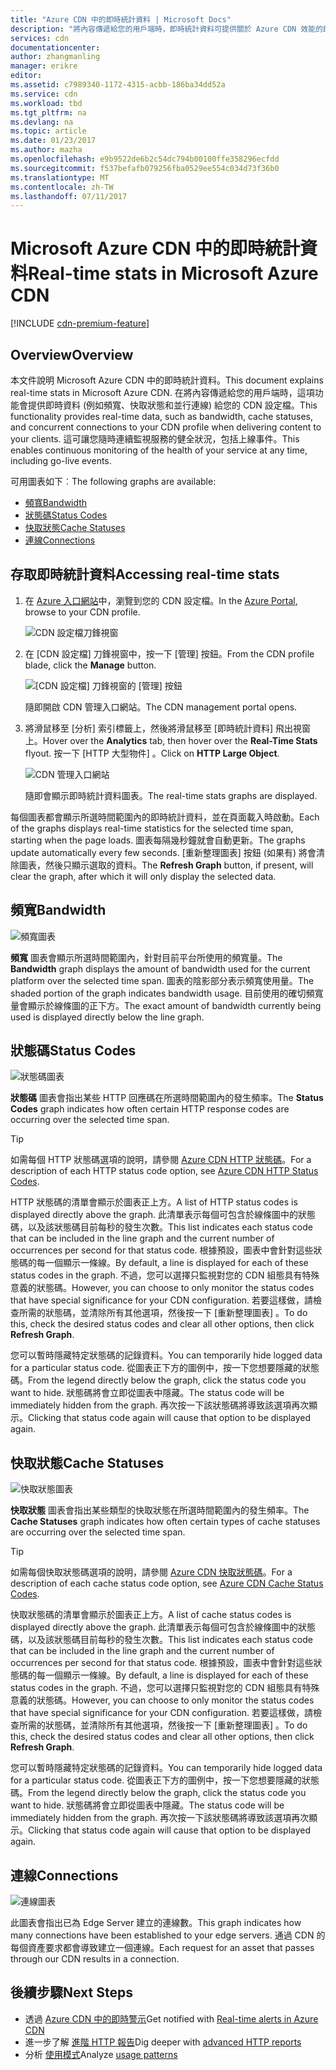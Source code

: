 ```yaml
---
title: "Azure CDN 中的即時統計資料 | Microsoft Docs"
description: "將內容傳遞給您的用戶端時，即時統計資料可提供關於 Azure CDN 效能的即時資料。"
services: cdn
documentationcenter: 
author: zhangmanling
manager: erikre
editor: 
ms.assetid: c7989340-1172-4315-acbb-186ba34dd52a
ms.service: cdn
ms.workload: tbd
ms.tgt_pltfrm: na
ms.devlang: na
ms.topic: article
ms.date: 01/23/2017
ms.author: mazha
ms.openlocfilehash: e9b9522de6b2c54dc794b00100ffe358296ecfdd
ms.sourcegitcommit: f537befafb079256fba0529ee554c034d73f36b0
ms.translationtype: MT
ms.contentlocale: zh-TW
ms.lasthandoff: 07/11/2017
---
```

# <a name="real-time-stats-in-microsoft-azure-cdn"></a><span data-ttu-id="c97f0-103">Microsoft Azure CDN 中的即時統計資料</span><span class="sxs-lookup"><span data-stu-id="c97f0-103">Real-time stats in Microsoft Azure CDN</span></span>
[!INCLUDE [cdn-premium-feature](../../includes/cdn-premium-feature.md)]

## <a name="overview"></a><span data-ttu-id="c97f0-104">Overview</span><span class="sxs-lookup"><span data-stu-id="c97f0-104">Overview</span></span>
<span data-ttu-id="c97f0-105">本文件說明 Microsoft Azure CDN 中的即時統計資料。</span><span class="sxs-lookup"><span data-stu-id="c97f0-105">This document explains real-time stats in Microsoft Azure CDN.</span></span>  <span data-ttu-id="c97f0-106">在將內容傳遞給您的用戶端時，這項功能會提供即時資料 (例如頻寬、快取狀態和並行連線) 給您的 CDN 設定檔。</span><span class="sxs-lookup"><span data-stu-id="c97f0-106">This functionality provides real-time data, such as bandwidth, cache statuses, and concurrent connections to your CDN profile when delivering content to your clients.</span></span> <span data-ttu-id="c97f0-107">這可讓您隨時連續監視服務的健全狀況，包括上線事件。</span><span class="sxs-lookup"><span data-stu-id="c97f0-107">This enables continuous monitoring of the health of your service at any time, including go-live events.</span></span>

<span data-ttu-id="c97f0-108">可用圖表如下︰</span><span class="sxs-lookup"><span data-stu-id="c97f0-108">The following graphs are available:</span></span>

* [<span data-ttu-id="c97f0-109">頻寬</span><span class="sxs-lookup"><span data-stu-id="c97f0-109">Bandwidth</span></span>](#bandwidth)
* [<span data-ttu-id="c97f0-110">狀態碼</span><span class="sxs-lookup"><span data-stu-id="c97f0-110">Status Codes</span></span>](#status-codes)
* [<span data-ttu-id="c97f0-111">快取狀態</span><span class="sxs-lookup"><span data-stu-id="c97f0-111">Cache Statuses</span></span>](#cache-statuses)
* [<span data-ttu-id="c97f0-112">連線</span><span class="sxs-lookup"><span data-stu-id="c97f0-112">Connections</span></span>](#connections)

## <a name="accessing-real-time-stats"></a><span data-ttu-id="c97f0-113">存取即時統計資料</span><span class="sxs-lookup"><span data-stu-id="c97f0-113">Accessing real-time stats</span></span>
1. <span data-ttu-id="c97f0-114">在 [Azure 入口網站](https://portal.azure.com)中，瀏覽到您的 CDN 設定檔。</span><span class="sxs-lookup"><span data-stu-id="c97f0-114">In the [Azure Portal](https://portal.azure.com), browse to your CDN profile.</span></span>
   
    ![CDN 設定檔刀鋒視窗](./media/cdn-real-time-stats/cdn-profile-blade.png)
2. <span data-ttu-id="c97f0-116">在 [CDN 設定檔] 刀鋒視窗中，按一下 [管理]  按鈕。</span><span class="sxs-lookup"><span data-stu-id="c97f0-116">From the CDN profile blade, click the **Manage** button.</span></span>
   
    ![[CDN 設定檔] 刀鋒視窗的 [管理] 按鈕](./media/cdn-real-time-stats/cdn-manage-btn.png)
   
    <span data-ttu-id="c97f0-118">隨即開啟 CDN 管理入口網站。</span><span class="sxs-lookup"><span data-stu-id="c97f0-118">The CDN management portal opens.</span></span>
3. <span data-ttu-id="c97f0-119">將滑鼠移至 [分析] 索引標籤上，然後將滑鼠移至 [即時統計資料] 飛出視窗上。</span><span class="sxs-lookup"><span data-stu-id="c97f0-119">Hover over the **Analytics** tab, then hover over the **Real-Time Stats** flyout.</span></span>  <span data-ttu-id="c97f0-120">按一下 [HTTP 大型物件] 。</span><span class="sxs-lookup"><span data-stu-id="c97f0-120">Click on **HTTP Large Object**.</span></span>
   
    ![CDN 管理入口網站](./media/cdn-real-time-stats/cdn-premium-portal.png)
   
    <span data-ttu-id="c97f0-122">隨即會顯示即時統計資料圖表。</span><span class="sxs-lookup"><span data-stu-id="c97f0-122">The real-time stats graphs are displayed.</span></span>

<span data-ttu-id="c97f0-123">每個圖表都會顯示所選時間範圍內的即時統計資料，並在頁面載入時啟動。</span><span class="sxs-lookup"><span data-stu-id="c97f0-123">Each of the graphs displays real-time statistics for the selected time span, starting when the page loads.</span></span>  <span data-ttu-id="c97f0-124">圖表每隔幾秒鐘就會自動更新。</span><span class="sxs-lookup"><span data-stu-id="c97f0-124">The graphs update automatically every few seconds.</span></span>  <span data-ttu-id="c97f0-125">[重新整理圖表]  按鈕 (如果有) 將會清除圖表，然後只顯示選取的資料。</span><span class="sxs-lookup"><span data-stu-id="c97f0-125">The **Refresh Graph** button, if present, will clear the graph, after which it will only display the selected data.</span></span>

## <a name="bandwidth"></a><span data-ttu-id="c97f0-126">頻寬</span><span class="sxs-lookup"><span data-stu-id="c97f0-126">Bandwidth</span></span>
![頻寬圖表](./media/cdn-real-time-stats/cdn-bandwidth.png)

<span data-ttu-id="c97f0-128">**頻寬** 圖表會顯示所選時間範圍內，針對目前平台所使用的頻寬量。</span><span class="sxs-lookup"><span data-stu-id="c97f0-128">The **Bandwidth** graph displays the amount of bandwidth used for the current platform over the selected time span.</span></span> <span data-ttu-id="c97f0-129">圖表的陰影部分表示頻寬使用量。</span><span class="sxs-lookup"><span data-stu-id="c97f0-129">The shaded portion of the graph indicates bandwidth usage.</span></span> <span data-ttu-id="c97f0-130">目前使用的確切頻寬量會顯示於線條圖的正下方。</span><span class="sxs-lookup"><span data-stu-id="c97f0-130">The exact amount of bandwidth currently being used is displayed directly below the line graph.</span></span>

## <a name="status-codes"></a><span data-ttu-id="c97f0-131">狀態碼</span><span class="sxs-lookup"><span data-stu-id="c97f0-131">Status Codes</span></span>
![狀態碼圖表](./media/cdn-real-time-stats/cdn-status-codes.png)

<span data-ttu-id="c97f0-133">**狀態碼** 圖表會指出某些 HTTP 回應碼在所選時間範圍內的發生頻率。</span><span class="sxs-lookup"><span data-stu-id="c97f0-133">The **Status Codes** graph indicates how often certain HTTP response codes are occurring over the selected time span.</span></span>

> [!TIP]
> <span data-ttu-id="c97f0-134">如需每個 HTTP 狀態碼選項的說明，請參閱 [Azure CDN HTTP 狀態碼](https://msdn.microsoft.com/library/mt759238.aspx)。</span><span class="sxs-lookup"><span data-stu-id="c97f0-134">For a description of each HTTP status code option, see [Azure CDN HTTP Status Codes](https://msdn.microsoft.com/library/mt759238.aspx).</span></span>
> 
> 

<span data-ttu-id="c97f0-135">HTTP 狀態碼的清單會顯示於圖表正上方。</span><span class="sxs-lookup"><span data-stu-id="c97f0-135">A list of HTTP status codes is displayed directly above the graph.</span></span> <span data-ttu-id="c97f0-136">此清單表示每個可包含於線條圖中的狀態碼，以及該狀態碼目前每秒的發生次數。</span><span class="sxs-lookup"><span data-stu-id="c97f0-136">This list indicates each status code that can be included in the line graph and the current number of occurrences per second for that status code.</span></span> <span data-ttu-id="c97f0-137">根據預設，圖表中會針對這些狀態碼的每一個顯示一條線。</span><span class="sxs-lookup"><span data-stu-id="c97f0-137">By default, a line is displayed for each of these status codes in the graph.</span></span> <span data-ttu-id="c97f0-138">不過，您可以選擇只監視對您的 CDN 組態具有特殊意義的狀態碼。</span><span class="sxs-lookup"><span data-stu-id="c97f0-138">However, you can choose to only monitor the status codes that have special significance for your CDN configuration.</span></span> <span data-ttu-id="c97f0-139">若要這樣做，請檢查所需的狀態碼，並清除所有其他選項，然後按一下 [重新整理圖表] 。</span><span class="sxs-lookup"><span data-stu-id="c97f0-139">To do this, check the desired status codes and clear all other options, then click **Refresh Graph**.</span></span> 

<span data-ttu-id="c97f0-140">您可以暫時隱藏特定狀態碼的記錄資料。</span><span class="sxs-lookup"><span data-stu-id="c97f0-140">You can temporarily hide logged data for a particular status code.</span></span>  <span data-ttu-id="c97f0-141">從圖表正下方的圖例中，按一下您想要隱藏的狀態碼。</span><span class="sxs-lookup"><span data-stu-id="c97f0-141">From the legend directly below the graph, click the status code you want to hide.</span></span> <span data-ttu-id="c97f0-142">狀態碼將會立即從圖表中隱藏。</span><span class="sxs-lookup"><span data-stu-id="c97f0-142">The status code will be immediately hidden from the graph.</span></span> <span data-ttu-id="c97f0-143">再次按一下該狀態碼將導致該選項再次顯示。</span><span class="sxs-lookup"><span data-stu-id="c97f0-143">Clicking that status code again will cause that option to be displayed again.</span></span>

## <a name="cache-statuses"></a><span data-ttu-id="c97f0-144">快取狀態</span><span class="sxs-lookup"><span data-stu-id="c97f0-144">Cache Statuses</span></span>
![快取狀態圖表](./media/cdn-real-time-stats/cdn-cache-status.png)

<span data-ttu-id="c97f0-146">**快取狀態** 圖表會指出某些類型的快取狀態在所選時間範圍內的發生頻率。</span><span class="sxs-lookup"><span data-stu-id="c97f0-146">The **Cache Statuses** graph indicates how often certain types of cache statuses are occurring over the selected time span.</span></span> 

> [!TIP]
> <span data-ttu-id="c97f0-147">如需每個快取狀態碼選項的說明，請參閱 [Azure CDN 快取狀態碼](https://msdn.microsoft.com/library/mt759237.aspx)。</span><span class="sxs-lookup"><span data-stu-id="c97f0-147">For a description of each cache status code option, see [Azure CDN Cache Status Codes](https://msdn.microsoft.com/library/mt759237.aspx).</span></span>
> 
> 

<span data-ttu-id="c97f0-148">快取狀態碼的清單會顯示於圖表正上方。</span><span class="sxs-lookup"><span data-stu-id="c97f0-148">A list of cache status codes is displayed directly above the graph.</span></span> <span data-ttu-id="c97f0-149">此清單表示每個可包含於線條圖中的狀態碼，以及該狀態碼目前每秒的發生次數。</span><span class="sxs-lookup"><span data-stu-id="c97f0-149">This list indicates each status code that can be included in the line graph and the current number of occurrences per second for that status code.</span></span> <span data-ttu-id="c97f0-150">根據預設，圖表中會針對這些狀態碼的每一個顯示一條線。</span><span class="sxs-lookup"><span data-stu-id="c97f0-150">By default, a line is displayed for each of these status codes in the graph.</span></span> <span data-ttu-id="c97f0-151">不過，您可以選擇只監視對您的 CDN 組態具有特殊意義的狀態碼。</span><span class="sxs-lookup"><span data-stu-id="c97f0-151">However, you can choose to only monitor the status codes that have special significance for your CDN configuration.</span></span> <span data-ttu-id="c97f0-152">若要這樣做，請檢查所需的狀態碼，並清除所有其他選項，然後按一下 [重新整理圖表] 。</span><span class="sxs-lookup"><span data-stu-id="c97f0-152">To do this, check the desired status codes and clear all other options, then click **Refresh Graph**.</span></span> 

<span data-ttu-id="c97f0-153">您可以暫時隱藏特定狀態碼的記錄資料。</span><span class="sxs-lookup"><span data-stu-id="c97f0-153">You can temporarily hide logged data for a particular status code.</span></span>  <span data-ttu-id="c97f0-154">從圖表正下方的圖例中，按一下您想要隱藏的狀態碼。</span><span class="sxs-lookup"><span data-stu-id="c97f0-154">From the legend directly below the graph, click the status code you want to hide.</span></span> <span data-ttu-id="c97f0-155">狀態碼將會立即從圖表中隱藏。</span><span class="sxs-lookup"><span data-stu-id="c97f0-155">The status code will be immediately hidden from the graph.</span></span> <span data-ttu-id="c97f0-156">再次按一下該狀態碼將導致該選項再次顯示。</span><span class="sxs-lookup"><span data-stu-id="c97f0-156">Clicking that status code again will cause that option to be displayed again.</span></span>

## <a name="connections"></a><span data-ttu-id="c97f0-157">連線</span><span class="sxs-lookup"><span data-stu-id="c97f0-157">Connections</span></span>
![連線圖表](./media/cdn-real-time-stats/cdn-connections.png)

<span data-ttu-id="c97f0-159">此圖表會指出已為 Edge Server 建立的連線數。</span><span class="sxs-lookup"><span data-stu-id="c97f0-159">This graph indicates how many connections have been established to your edge servers.</span></span> <span data-ttu-id="c97f0-160">通過 CDN 的每個資產要求都會導致建立一個連線。</span><span class="sxs-lookup"><span data-stu-id="c97f0-160">Each request for an asset that passes through our CDN results in a connection.</span></span>

## <a name="next-steps"></a><span data-ttu-id="c97f0-161">後續步驟</span><span class="sxs-lookup"><span data-stu-id="c97f0-161">Next Steps</span></span>
* <span data-ttu-id="c97f0-162">透過 [Azure CDN 中的即時警示](cdn-real-time-alerts.md)</span><span class="sxs-lookup"><span data-stu-id="c97f0-162">Get notified with [Real-time alerts in Azure CDN](cdn-real-time-alerts.md)</span></span>
* <span data-ttu-id="c97f0-163">進一步了解 [進階 HTTP 報告](cdn-advanced-http-reports.md)</span><span class="sxs-lookup"><span data-stu-id="c97f0-163">Dig deeper with [advanced HTTP reports](cdn-advanced-http-reports.md)</span></span>
* <span data-ttu-id="c97f0-164">分析 [使用模式](cdn-analyze-usage-patterns.md)</span><span class="sxs-lookup"><span data-stu-id="c97f0-164">Analyze [usage patterns](cdn-analyze-usage-patterns.md)</span></span>

